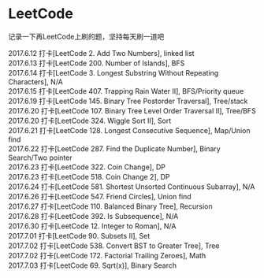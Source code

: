 # LeetCode
记录一下再LeetCode上刷的题，坚持每天刷一道吧

2017.6.12 打卡[LeetCode 2. Add Two Numbers], linked list<br>
2017.6.13 打卡[LeetCode 200. Number of Islands], BFS<br>
2017.6.14 打卡[LeetCode 3. Longest Substring Without Repeating Characters], N/A<br>
2017.6.15 打卡[LeetCode 407. Trapping Rain Water II], BFS/Priority queue<br>
2017.6.19 打卡[LeetCode 145. Binary Tree Postorder Traversal], Tree/stack<br>
2017.6.20 打卡[LeetCode 107. Binary Tree Level Order Traversal II], Tree/BFS<br>
2017.6.20 打卡[LeetCode 324. Wiggle Sort II], Sort<br>
2017.6.21 打卡[LeetCode 128. Longest Consecutive Sequence], Map/Union find<br>
2017.6.22 打卡[LeetCode 287. Find the Duplicate Number], Binary Search/Two pointer<br>
2017.6.23 打卡[LeetCode 322. Coin Change], DP<br>
2017.6.23 打卡[LeetCode 518. Coin Change 2], DP<br>
2017.6.24 打卡[LeetCode 581. Shortest Unsorted Continuous Subarray], N/A<br>
2017.6.26 打卡[LeetCode 547. Friend Circles], Union find<br>
2017.6.27 打卡[LeetCode 110. Balanced Binary Tree], Recursion<br>
2017.6.28 打卡[LeetCode 392. Is Subsequence], N/A<br>
2017.6.30 打卡[LeetCode 12. Integer to Roman], N/A<br>
2017.7.01 打卡[LeetCode 90. Subsets II], Set<br>
2017.7.02 打卡[LeetCode 538. Convert BST to Greater Tree], Tree<br>
2017.7.02 打卡[LeetCode 172. Factorial Trailing Zeroes], Math<br>
2017.7.03 打卡[LeetCode 69. Sqrt(x)], Binary Search<br>

